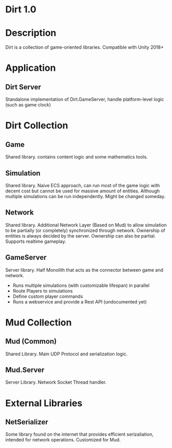 # Dirt 1.0

# Description

Dirt is a collection of game-oriented libraries. Compatible with Unity 2018+

# Application

## Dirt Server

Standalone implementation of Dirt.GameServer, handle platform-level logic (such as game clock)

# Dirt Collection

## Game

Shared library. contains content logic and some mathematics tools.

## Simulation

Shared library. Naive ECS approach, can run most of the game logic with decent cost but cannot be used for massive
amount of entities. Although multiple simulations can be run independently. Might be changed someday.

## Network

Shared library. Additional Network Layer (Based on Mud) to allow simulation to be partially (or completely) synchronized through network. Ownership of entities is always decided by the server.
Ownership can also be partial. Supports realtime gameplay.

## GameServer

Server library. Half Monolith that acts as the connector between game and network.

* Runs multiple simulations (with customizable lifespan) in parallel
* Route Players to simulations
* Define custom player commands 
* Runs a webservice and provide a Rest API (undocumented yet) 

# Mud Collection

## Mud (Common)

Shared Library. Main UDP Protocol and serialization logic.

## Mud.Server

Server Library. Network Socket Thread handler.

# External Libraries

## NetSerializer

Some library found on the internet that provides efficient serizaliation, intended for network operations. Customized for Mud.